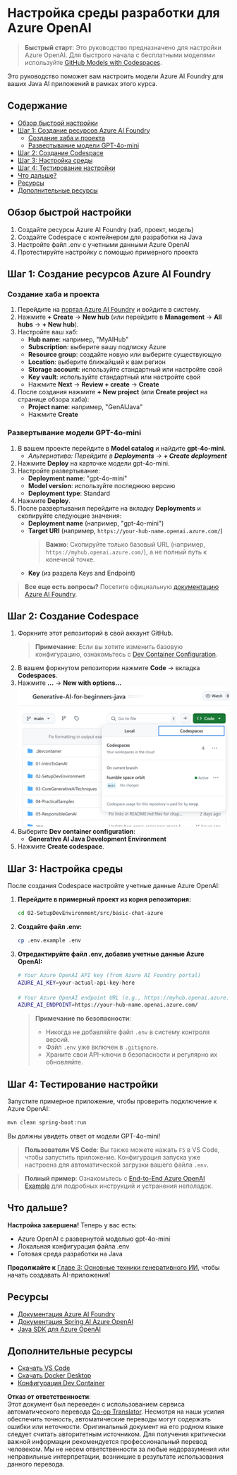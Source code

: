 <!--
CO_OP_TRANSLATOR_METADATA:
{
  "original_hash": "e00bbea0f95c611aa3bec676d23e8b43",
  "translation_date": "2025-07-21T17:59:46+00:00",
  "source_file": "02-SetupDevEnvironment/getting-started-azure-openai.md",
  "language_code": "ru"
}
-->
# Настройка среды разработки для Azure OpenAI

> **Быстрый старт**: Это руководство предназначено для настройки Azure OpenAI. Для быстрого начала с бесплатными моделями используйте [GitHub Models with Codespaces](./README.md#quick-start-cloud).

Это руководство поможет вам настроить модели Azure AI Foundry для ваших Java AI приложений в рамках этого курса.

## Содержание

- [Обзор быстрой настройки](../../../02-SetupDevEnvironment)
- [Шаг 1: Создание ресурсов Azure AI Foundry](../../../02-SetupDevEnvironment)
  - [Создание хаба и проекта](../../../02-SetupDevEnvironment)
  - [Развертывание модели GPT-4o-mini](../../../02-SetupDevEnvironment)
- [Шаг 2: Создание Codespace](../../../02-SetupDevEnvironment)
- [Шаг 3: Настройка среды](../../../02-SetupDevEnvironment)
- [Шаг 4: Тестирование настройки](../../../02-SetupDevEnvironment)
- [Что дальше?](../../../02-SetupDevEnvironment)
- [Ресурсы](../../../02-SetupDevEnvironment)
- [Дополнительные ресурсы](../../../02-SetupDevEnvironment)

## Обзор быстрой настройки

1. Создайте ресурсы Azure AI Foundry (хаб, проект, модель)
2. Создайте Codespace с контейнером для разработки на Java
3. Настройте файл .env с учетными данными Azure OpenAI
4. Протестируйте настройку с помощью примерного проекта

## Шаг 1: Создание ресурсов Azure AI Foundry

### Создание хаба и проекта

1. Перейдите на [портал Azure AI Foundry](https://ai.azure.com/) и войдите в систему.
2. Нажмите **+ Create** → **New hub** (или перейдите в **Management** → **All hubs** → **+ New hub**).
3. Настройте ваш хаб:
   - **Hub name**: например, "MyAIHub"
   - **Subscription**: выберите вашу подписку Azure
   - **Resource group**: создайте новую или выберите существующую
   - **Location**: выберите ближайший к вам регион
   - **Storage account**: используйте стандартный или настройте свой
   - **Key vault**: используйте стандартный или настройте свой
   - Нажмите **Next** → **Review + create** → **Create**
4. После создания нажмите **+ New project** (или **Create project** на странице обзора хаба):
   - **Project name**: например, "GenAIJava"
   - Нажмите **Create**

### Развертывание модели GPT-4o-mini

1. В вашем проекте перейдите в **Model catalog** и найдите **gpt-4o-mini**.
   - *Альтернатива: Перейдите в **Deployments** → **+ Create deployment***
2. Нажмите **Deploy** на карточке модели gpt-4o-mini.
3. Настройте развертывание:
   - **Deployment name**: "gpt-4o-mini"
   - **Model version**: используйте последнюю версию
   - **Deployment type**: Standard
4. Нажмите **Deploy**.
5. После развертывания перейдите на вкладку **Deployments** и скопируйте следующие значения:
   - **Deployment name** (например, "gpt-4o-mini")
   - **Target URI** (например, `https://your-hub-name.openai.azure.com/`)  
      > **Важно**: Скопируйте только базовый URL (например, `https://myhub.openai.azure.com/`), а не полный путь к конечной точке.
   - **Key** (из раздела Keys and Endpoint)

> **Все еще есть вопросы?** Посетите официальную [документацию Azure AI Foundry](https://learn.microsoft.com/azure/ai-foundry/how-to/create-projects?tabs=ai-foundry&pivots=hub-project).

## Шаг 2: Создание Codespace

1. Форкните этот репозиторий в свой аккаунт GitHub.
   > **Примечание**: Если вы хотите изменить базовую конфигурацию, ознакомьтесь с [Dev Container Configuration](../../../.devcontainer/devcontainer.json).
2. В вашем форкнутом репозитории нажмите **Code** → вкладка **Codespaces**.
3. Нажмите **...** → **New with options...**  
![создание Codespace с опциями](../../../translated_images/codespaces.9945ded8ceb431a58e8bee7f212e8c62b55733b7e302fd58194fadc95472fa3c.ru.png)
4. Выберите **Dev container configuration**: 
   - **Generative AI Java Development Environment**
5. Нажмите **Create codespace**.

## Шаг 3: Настройка среды

После создания Codespace настройте учетные данные Azure OpenAI:

1. **Перейдите в примерный проект из корня репозитория:**
   ```bash
   cd 02-SetupDevEnvironment/src/basic-chat-azure
   ```

2. **Создайте файл .env:**
   ```bash
   cp .env.example .env
   ```

3. **Отредактируйте файл .env, добавив учетные данные Azure OpenAI:**
   ```bash
   # Your Azure OpenAI API key (from Azure AI Foundry portal)
   AZURE_AI_KEY=your-actual-api-key-here
   
   # Your Azure OpenAI endpoint URL (e.g., https://myhub.openai.azure.com/)
   AZURE_AI_ENDPOINT=https://your-hub-name.openai.azure.com/
   ```

   > **Примечание по безопасности**: 
   > - Никогда не добавляйте файл `.env` в систему контроля версий.
   > - Файл `.env` уже включен в `.gitignore`.
   > - Храните свои API-ключи в безопасности и регулярно их обновляйте.

## Шаг 4: Тестирование настройки

Запустите примерное приложение, чтобы проверить подключение к Azure OpenAI:

```bash
mvn clean spring-boot:run
```

Вы должны увидеть ответ от модели GPT-4o-mini!

> **Пользователи VS Code**: Вы также можете нажать `F5` в VS Code, чтобы запустить приложение. Конфигурация запуска уже настроена для автоматической загрузки вашего файла `.env`.

> **Полный пример**: Ознакомьтесь с [End-to-End Azure OpenAI Example](./src/basic-chat-azure/README.md) для подробных инструкций и устранения неполадок.

## Что дальше?

**Настройка завершена!** Теперь у вас есть:
- Azure OpenAI с развернутой моделью gpt-4o-mini
- Локальная конфигурация файла .env
- Готовая среда разработки на Java

**Продолжайте к** [Главе 3: Основные техники генеративного ИИ](../03-CoreGenerativeAITechniques/README.md), чтобы начать создавать AI-приложения!

## Ресурсы

- [Документация Azure AI Foundry](https://learn.microsoft.com/azure/ai-services/)
- [Документация Spring AI Azure OpenAI](https://docs.spring.io/spring-ai/reference/api/clients/azure-openai-chat.html)
- [Java SDK для Azure OpenAI](https://learn.microsoft.com/java/api/overview/azure/ai-openai-readme)

## Дополнительные ресурсы

- [Скачать VS Code](https://code.visualstudio.com/Download)
- [Скачать Docker Desktop](https://www.docker.com/products/docker-desktop)
- [Конфигурация Dev Container](../../../.devcontainer/devcontainer.json)

**Отказ от ответственности**:  
Этот документ был переведен с использованием сервиса автоматического перевода [Co-op Translator](https://github.com/Azure/co-op-translator). Несмотря на наши усилия обеспечить точность, автоматические переводы могут содержать ошибки или неточности. Оригинальный документ на его родном языке следует считать авторитетным источником. Для получения критически важной информации рекомендуется профессиональный перевод человеком. Мы не несем ответственности за любые недоразумения или неправильные интерпретации, возникшие в результате использования данного перевода.